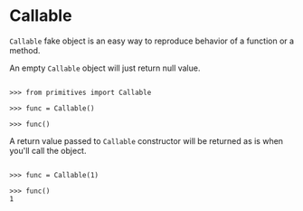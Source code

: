 # Callable

`Callable` fake object is an easy way to reproduce behavior of a function or a
method.

An empty `Callable` object will just return null value.

```pycon

>>> from primitives import Callable

>>> func = Callable()

>>> func()

```

A return value passed to `Callable` constructor will be returned as is when
you'll call the object.

```pycon

>>> func = Callable(1)

>>> func()
1

```
